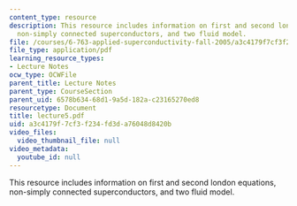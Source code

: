```yaml
---
content_type: resource
description: This resource includes information on first and second london equations,
  non-simply connected superconductors, and two fluid model.
file: /courses/6-763-applied-superconductivity-fall-2005/a3c4179f7cf3f234fd3da76048d8420b_lecture5.pdf
file_type: application/pdf
learning_resource_types:
- Lecture Notes
ocw_type: OCWFile
parent_title: Lecture Notes
parent_type: CourseSection
parent_uid: 6578b634-68d1-9a5d-182a-c23165270ed8
resourcetype: Document
title: lecture5.pdf
uid: a3c4179f-7cf3-f234-fd3d-a76048d8420b
video_files:
  video_thumbnail_file: null
video_metadata:
  youtube_id: null
---
```

This resource includes information on first and second london equations, non-simply connected superconductors, and two fluid model.

